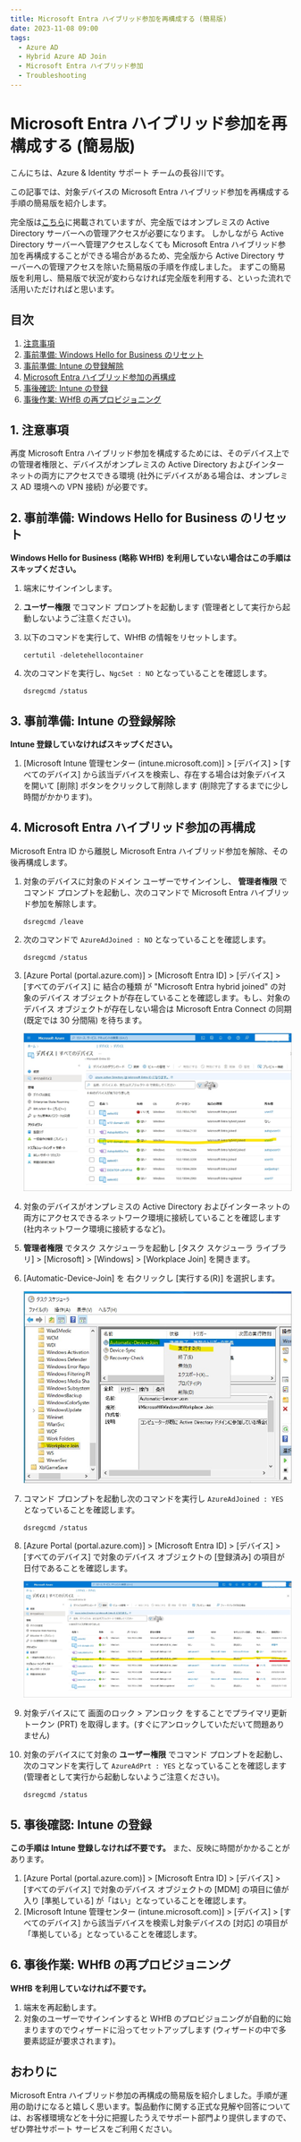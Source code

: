 ```yaml
---
title: Microsoft Entra ハイブリッド参加を再構成する (簡易版)
date: 2023-11-08 09:00
tags:
  - Azure AD
  - Hybrid Azure AD Join
  - Microsoft Entra ハイブリッド参加
  - Troubleshooting
---
```


# Microsoft Entra ハイブリッド参加を再構成する (簡易版)

こんにちは、Azure & Identity サポート チームの長谷川です。

この記事では、対象デバイスの Microsoft Entra ハイブリッド参加を再構成する手順の簡易版を紹介します。

完全版は[こちら](../azure-active-directory/haadj-re-registration.md)に掲載されていますが、完全版ではオンプレミスの Active Directory サーバーへの管理アクセスが必要になります。
しかしながら Active Directory サーバーへ管理アクセスしなくても Microsoft Entra ハイブリッド参加を再構成することができる場合があるため、完全版から Active Directory サーバーへの管理アクセスを除いた簡易版の手順を作成しました。
まずこの簡易版を利用し、簡易版で状況が変わらなければ完全版を利用する、といった流れで活用いただければと思います。

## 目次

1. [注意事項](#anchor1)
2. [事前準備: Windows Hello for Business のリセット](#anchor2)
3. [事前準備: Intune の登録解除](#anchor3)
4. [Microsoft Entra ハイブリッド参加の再構成](#anchor4)
5. [事後確認: Intune の登録](#anchor5)
6. [事後作業: WHfB の再プロビジョニング](#anchor6)

<h2 id="anchor1">1. 注意事項</h2>
再度 Microsoft Entra ハイブリッド参加を構成するためには、そのデバイス上での管理者権限と、デバイスがオンプレミスの Active Directory およびインターネットの両方にアクセスできる環境 (社外にデバイスがある場合は、オンプレミス AD 環境への VPN 接続) が必要です。

<h2 id="anchor2">2. 事前準備: Windows Hello for Business のリセット</h2>

**Windows Hello for Business (略称 WHfB) を利用していない場合はこの手順はスキップください。**

1. 端末にサインインします。
2. **ユーザー権限** でコマンド プロンプトを起動します (管理者として実行から起動しないようご注意ください)。
3. 以下のコマンドを実行して、WHfB の情報をリセットします。

    ```
    certutil -deletehellocontainer
    ```
    
4. 次のコマンドを実行し、`NgcSet : NO` となっていることを確認します。

    ```
    dsregcmd /status
    ```

<h2 id="anchor3">3. 事前準備: Intune の登録解除</h2>

**Intune 登録していなければスキップください。**

1. [Microsoft Intune 管理センター (intune.microsoft.com)] > [デバイス] > [すべてのデバイス] から該当デバイスを検索し、存在する場合は対象デバイスを開いて [削除] ボタンをクリックして削除します (削除完了するまでに少し時間がかかります)。

<h2 id="anchor4">4. Microsoft Entra ハイブリッド参加の再構成</h2>

Microsoft Entra ID から離脱し Microsoft Entra ハイブリッド参加を解除、その後再構成します。

1. 対象のデバイスに対象のドメイン ユーザーでサインインし、 __管理者権限__ でコマンド プロンプトを起動し、次のコマンドで Microsoft Entra ハイブリッド参加を解除します。
    ```
    dsregcmd /leave
    ```

2. 次のコマンドで `AzureAdJoined : NO` となっていることを確認します。

    ```
    dsregcmd /status
    ```
3. [Azure Portal (portal.azure.com)] > [Microsoft Entra ID] > [デバイス] > [すべてのデバイス] に 結合の種類 が "Microsoft Entra hybrid joined" の対象のデバイス オブジェクトが存在していることを確認します。もし、対象のデバイス オブジェクトが存在しない場合は Microsoft Entra Connect の同期 (既定では 30 分間隔) を待ちます。

    ![](./microsoft-entra-hybrid-joined-re-registration-simplified/microsoft-entra-hybrid-joined-re-registration-simplified4-3.jpg)

4. 対象のデバイスがオンプレミスの Active Directory およびインターネットの両方にアクセスできるネットワーク環境に接続していることを確認します (社内ネットワーク環境に接続するなど)。

5. **管理者権限** でタスク スケジューラを起動し [タスク スケジューラ ライブラリ] > [Microsoft] > [Windows] > [Workplace Join] を開きます。
6. [Automatic-Device-Join] を 右クリックし [実行する(R)] を選択します。

    ![](./microsoft-entra-hybrid-joined-re-registration-simplified/microsoft-entra-hybrid-joined-re-registration-simplified4-6.jpg)

7. コマンド プロンプトを起動し次のコマンドを実行し `AzureAdJoined : YES` となっていることを確認します。

    ```
    dsregcmd /status
    ```

8. [Azure Portal (portal.azure.com)] > [Microsoft Entra ID] > [デバイス] > [すべてのデバイス] で対象のデバイス オブジェクトの [登録済み] の項目が日付であることを確認します。

    ![](./microsoft-entra-hybrid-joined-re-registration-simplified/microsoft-entra-hybrid-joined-re-registration-simplified4-8.jpg)

9. 対象デバイスにて 画面のロック > アンロック をすることでプライマリ更新トークン (PRT) を取得します。(すぐにアンロックしていただいて問題ありません)
10. 対象のデバイスにて対象の **ユーザー権限** でコマンド プロンプトを起動し、次のコマンドを実行して `AzureAdPrt : YES` となっていることを確認します (管理者として実行から起動しないようご注意ください)。

    ```
    dsregcmd /status
    ```

<h2 id="anchor5">5. 事後確認: Intune の登録</h2>

**この手順は Intune 登録しなければ不要です。** また、反映に時間がかかることがあります。

1.  [Azure Portal (portal.azure.com)] > [Microsoft Entra ID] > [デバイス] > [すべてのデバイス] で対象のデバイス オブジェクトの [MDM] の項目に値が入り [準拠している] が「はい」となっていることを確認します。
2. [Microsoft Intune 管理センター (intune.microsoft.com)] > [デバイス] > [すべてのデバイス] から該当デバイスを検索し対象デバイスの [対応] の項目が「準拠している」となっていることを確認します。

<h2 id="anchor6">6. 事後作業: WHfB の再プロビジョニング</h2>

**WHfB を利用していなければ不要です。**

1. 端末を再起動します。
2. 対象のユーザーでサインインすると WHfB のプロビジョニングが自動的に始まりますのでウィザードに沿ってセットアップします (ウィザードの中で多要素認証が要求されます)。

## おわりに

Microsoft Entra ハイブリッド参加の再構成の簡易版を紹介しました。手順が運用の助けになると嬉しく思います。製品動作に関する正式な見解や回答については、お客様環境などを十分に把握したうえでサポート部門より提供しますので、ぜひ弊社サポート サービスをご利用ください。
